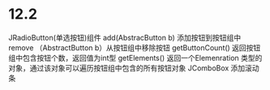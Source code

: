 # 12.2
JRadioButton(单选按钮)组件
add(AbstracButton b) 添加按钮到按钮组中
remove
（AbstractButton b）从按钮组中移除按钮
getButtonCount() 返回按钮组中包含按钮个数，返回值为int型
getElements() 返回一个Elemenration 类型的对象，通过该对象可以遍历按钮组中包含的所有按钮对象
JComboBox	添加滚动条
